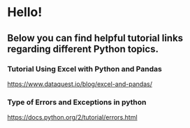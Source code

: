 # Hello!

## Below you can find helpful tutorial links regarding different Python topics. 

### **Tutorial Using Excel with Python and Pandas**

https://www.dataquest.io/blog/excel-and-pandas/

### **Type of Errors and Exceptions in python**

https://docs.python.org/2/tutorial/errors.html
